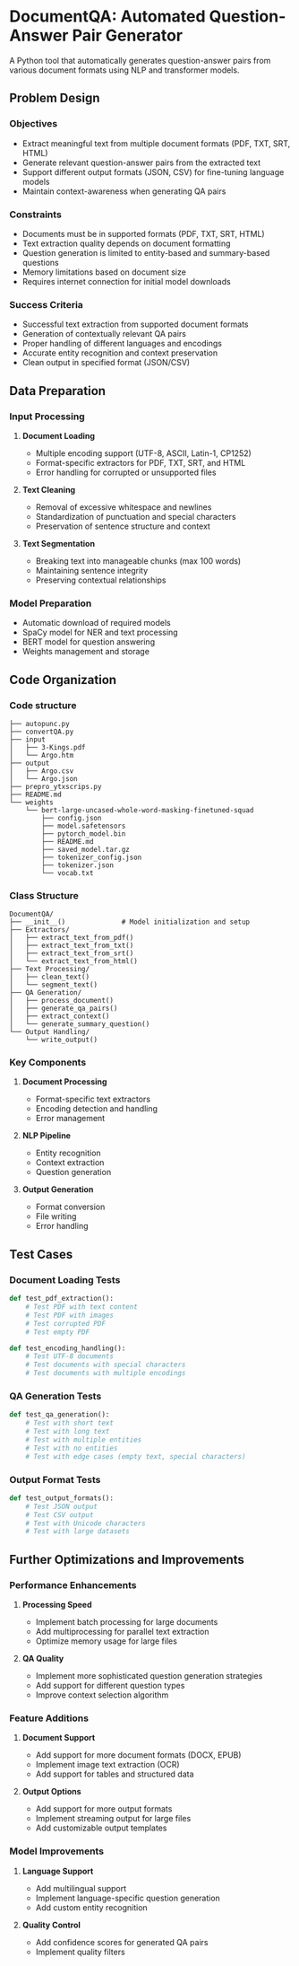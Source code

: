 # DocumentQA: Automated Question-Answer Pair Generator

A Python tool that automatically generates question-answer pairs from various document formats using NLP and transformer models.

## Problem Design

### Objectives
- Extract meaningful text from multiple document formats (PDF, TXT, SRT, HTML)
- Generate relevant question-answer pairs from the extracted text
- Support different output formats (JSON, CSV) for fine-tuning language models
- Maintain context-awareness when generating QA pairs

### Constraints
- Documents must be in supported formats (PDF, TXT, SRT, HTML)
- Text extraction quality depends on document formatting
- Question generation is limited to entity-based and summary-based questions
- Memory limitations based on document size
- Requires internet connection for initial model downloads

### Success Criteria
- Successful text extraction from supported document formats
- Generation of contextually relevant QA pairs
- Proper handling of different languages and encodings
- Accurate entity recognition and context preservation
- Clean output in specified format (JSON/CSV)

## Data Preparation

### Input Processing
1. **Document Loading**
   - Multiple encoding support (UTF-8, ASCII, Latin-1, CP1252)
   - Format-specific extractors for PDF, TXT, SRT, and HTML
   - Error handling for corrupted or unsupported files

2. **Text Cleaning**
   - Removal of excessive whitespace and newlines
   - Standardization of punctuation and special characters
   - Preservation of sentence structure and context

3. **Text Segmentation**
   - Breaking text into manageable chunks (max 100 words)
   - Maintaining sentence integrity
   - Preserving contextual relationships

### Model Preparation
- Automatic download of required models
- SpaCy model for NER and text processing
- BERT model for question answering
- Weights management and storage

## Code Organization

### Code structure
```
├── autopunc.py
├── convertQA.py
├── input
│   ├── 3-Kings.pdf
│   └── Argo.htm
├── output
│   ├── Argo.csv
│   └── Argo.json
├── prepro_ytxscrips.py
├── README.md
└── weights
    └── bert-large-uncased-whole-word-masking-finetuned-squad
        ├── config.json
        ├── model.safetensors
        ├── pytorch_model.bin
        ├── README.md
        ├── saved_model.tar.gz
        ├── tokenizer_config.json
        ├── tokenizer.json
        └── vocab.txt
```

### Class Structure
```
DocumentQA/
├── __init__()              # Model initialization and setup
├── Extractors/
│   ├── extract_text_from_pdf()
│   ├── extract_text_from_txt()
│   ├── extract_text_from_srt()
│   └── extract_text_from_html()
├── Text Processing/
│   ├── clean_text()
│   └── segment_text()
├── QA Generation/
│   ├── process_document()
│   ├── generate_qa_pairs()
│   ├── extract_context()
│   └── generate_summary_question()
└── Output Handling/
    └── write_output()
```

### Key Components
1. **Document Processing**
   - Format-specific text extractors
   - Encoding detection and handling
   - Error management

2. **NLP Pipeline**
   - Entity recognition
   - Context extraction
   - Question generation

3. **Output Generation**
   - Format conversion
   - File writing
   - Error handling

## Test Cases

### Document Loading Tests
```python
def test_pdf_extraction():
    # Test PDF with text content
    # Test PDF with images
    # Test corrupted PDF
    # Test empty PDF

def test_encoding_handling():
    # Test UTF-8 documents
    # Test documents with special characters
    # Test documents with multiple encodings
```

### QA Generation Tests
```python
def test_qa_generation():
    # Test with short text
    # Test with long text
    # Test with multiple entities
    # Test with no entities
    # Test with edge cases (empty text, special characters)
```

### Output Format Tests
```python
def test_output_formats():
    # Test JSON output
    # Test CSV output
    # Test with Unicode characters
    # Test with large datasets
```

## Further Optimizations and Improvements

### Performance Enhancements
1. **Processing Speed**
   - Implement batch processing for large documents
   - Add multiprocessing for parallel text extraction
   - Optimize memory usage for large files

2. **QA Quality**
   - Implement more sophisticated question generation strategies
   - Add support for different question types
   - Improve context selection algorithm

### Feature Additions
1. **Document Support**
   - Add support for more document formats (DOCX, EPUB)
   - Implement image text extraction (OCR)
   - Add support for tables and structured data

2. **Output Options**
   - Add support for more output formats
   - Implement streaming output for large files
   - Add customizable output templates

### Model Improvements
1. **Language Support**
   - Add multilingual support
   - Implement language-specific question generation
   - Add custom entity recognition

2. **Quality Control**
   - Add confidence scores for generated QA pairs
   - Implement quality filters